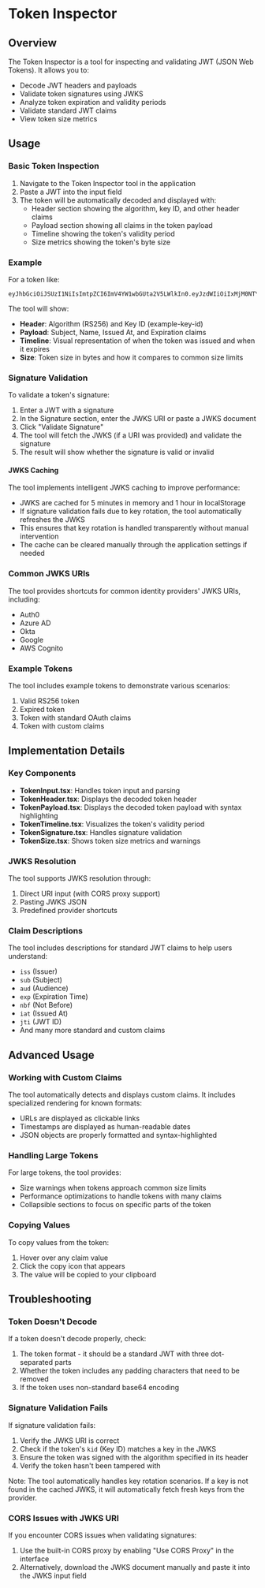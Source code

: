 # Token Inspector

## Overview

The Token Inspector is a tool for inspecting and validating JWT (JSON Web Tokens). It allows you to:

- Decode JWT headers and payloads
- Validate token signatures using JWKS
- Analyze token expiration and validity periods
- Validate standard JWT claims
- View token size metrics

## Usage

### Basic Token Inspection

1. Navigate to the Token Inspector tool in the application
2. Paste a JWT into the input field
3. The token will be automatically decoded and displayed with:
   - Header section showing the algorithm, key ID, and other header claims
   - Payload section showing all claims in the token payload
   - Timeline showing the token's validity period
   - Size metrics showing the token's byte size

### Example

For a token like:

```
eyJhbGciOiJSUzI1NiIsImtpZCI6ImV4YW1wbGUta2V5LWlkIn0.eyJzdWIiOiIxMjM0NTY3ODkwIiwibmFtZSI6IkpvaG4gRG9lIiwiaWF0IjoxNTE2MjM5MDIyLCJleHAiOjE1MTYyMzkwMjJ9.signature
```

The tool will show:

- **Header**: Algorithm (RS256) and Key ID (example-key-id)
- **Payload**: Subject, Name, Issued At, and Expiration claims
- **Timeline**: Visual representation of when the token was issued and when it expires
- **Size**: Token size in bytes and how it compares to common size limits

### Signature Validation

To validate a token's signature:

1. Enter a JWT with a signature
2. In the Signature section, enter the JWKS URI or paste a JWKS document
3. Click "Validate Signature"
4. The tool will fetch the JWKS (if a URI was provided) and validate the signature
5. The result will show whether the signature is valid or invalid

#### JWKS Caching

The tool implements intelligent JWKS caching to improve performance:

- JWKS are cached for 5 minutes in memory and 1 hour in localStorage
- If signature validation fails due to key rotation, the tool automatically refreshes the JWKS
- This ensures that key rotation is handled transparently without manual intervention
- The cache can be cleared manually through the application settings if needed

### Common JWKS URIs

The tool provides shortcuts for common identity providers' JWKS URIs, including:

- Auth0
- Azure AD
- Okta
- Google
- AWS Cognito

### Example Tokens

The tool includes example tokens to demonstrate various scenarios:

1. Valid RS256 token
2. Expired token
3. Token with standard OAuth claims
4. Token with custom claims

## Implementation Details

### Key Components

- **TokenInput.tsx**: Handles token input and parsing
- **TokenHeader.tsx**: Displays the decoded token header
- **TokenPayload.tsx**: Displays the decoded token payload with syntax highlighting
- **TokenTimeline.tsx**: Visualizes the token's validity period
- **TokenSignature.tsx**: Handles signature validation
- **TokenSize.tsx**: Shows token size metrics and warnings

### JWKS Resolution

The tool supports JWKS resolution through:

1. Direct URI input (with CORS proxy support)
2. Pasting JWKS JSON
3. Predefined provider shortcuts

### Claim Descriptions

The tool includes descriptions for standard JWT claims to help users understand:

- `iss` (Issuer)
- `sub` (Subject)
- `aud` (Audience)
- `exp` (Expiration Time)
- `nbf` (Not Before)
- `iat` (Issued At)
- `jti` (JWT ID)
- And many more standard and custom claims

## Advanced Usage

### Working with Custom Claims

The tool automatically detects and displays custom claims. It includes specialized rendering for known formats:

- URLs are displayed as clickable links
- Timestamps are displayed as human-readable dates
- JSON objects are properly formatted and syntax-highlighted

### Handling Large Tokens

For large tokens, the tool provides:

- Size warnings when tokens approach common size limits
- Performance optimizations to handle tokens with many claims
- Collapsible sections to focus on specific parts of the token

### Copying Values

To copy values from the token:

1. Hover over any claim value
2. Click the copy icon that appears
3. The value will be copied to your clipboard

## Troubleshooting

### Token Doesn't Decode

If a token doesn't decode properly, check:

1. The token format - it should be a standard JWT with three dot-separated parts
2. Whether the token includes any padding characters that need to be removed
3. If the token uses non-standard base64 encoding

### Signature Validation Fails

If signature validation fails:

1. Verify the JWKS URI is correct
2. Check if the token's `kid` (Key ID) matches a key in the JWKS
3. Ensure the token was signed with the algorithm specified in its header
4. Verify the token hasn't been tampered with

Note: The tool automatically handles key rotation scenarios. If a key is not found in the cached JWKS, it will automatically fetch fresh keys from the provider.

### CORS Issues with JWKS URI

If you encounter CORS issues when validating signatures:

1. Use the built-in CORS proxy by enabling "Use CORS Proxy" in the interface
2. Alternatively, download the JWKS document manually and paste it into the JWKS input field
